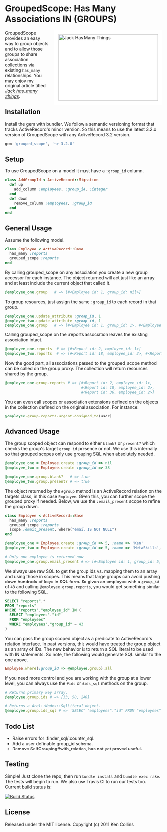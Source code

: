 
# GroupedScope: Has Many Associations IN (GROUPS)

<img src="http://metaskills.net/assets/jack.png" alt="Jack Has Many Things" width="320" height="214" style="float:right; margin:0 0 15px 15px; background-color:#fff; padding:13px;">

GroupedScope provides an easy way to group objects and to allow those groups to share association collections via existing `has_many` relationships. You may enjoy my original article titled [*Jack has_many :things*](http://metaskills.net/2008/09/28/jack-has_many-things/).


## Installation

Install the gem with bundler. We follow a semantic versioning format that tracks ActiveRecord's minor version. So this means to use the latest 3.2.x version of GroupedScope with any ActiveRecord 3.2 version.

```ruby
gem 'grouped_scope', '~> 3.2.0'
```


## Setup

To use GroupedScope on a model it must have a `:group_id` column.

```ruby
class AddGroupId < ActiveRecord::Migration
  def up
    add_column :employees, :group_id, :integer
  end
  def down
    remove_column :employees, :group_id
  end
end
```


## General Usage

Assume the following model.

```ruby
class Employee < ActiveRecord::Base
  has_many :reports
  grouped_scope :reports
end
```

By calling grouped_scope on any association you create a new group accessor for each 
instance. The object returned will act just like an array and at least include the 
current object that called it.

```ruby
@employee_one.group   # => [#<Employee id: 1, group_id: nil>]
```

To group resources, just assign the same `:group_id` to each record in that group.

```ruby
@employee_one.update_attribute :group_id, 1
@employee_two.update_attribute :group_id, 1
@employee_one.group   # => [#<Employee id: 1, group_id: 1>, #<Employee id: 2, group_id: 1>]
```

Calling grouped_scope on the :reports association leaves the existing association intact.

```ruby
@employee_one.reports  # => [#<Report id: 2, employee_id: 1>]
@employee_two.reports  # => [#<Report id: 18, employee_id: 2>, #<Report id: 36, employee_id: 2>]
```

Now the good part, all associations passed to the grouped_scope method can be called 
on the group proxy. The collection will return resources shared by the group.

```ruby
@employee_one.group.reports # => [#<Report id: 2, employee_id: 1>, 
                                  #<Report id: 18, employee_id: 2>, 
                                  #<Report id: 36, employee_id: 2>]
```

You can even call scopes or association extensions defined on the objects in the collection
defined on the original association. For instance:

```ruby
@employee.group.reports.urgent.assigned_to(user)
```


## Advanced Usage

The group scoped object can respond to either `blank?` or `present?` which checks the group's 
target `group_id` presence or not. We use this internally so that grouped scopes only use grouping
SQL when absolutely needed.

```ruby
@employee_one = Employee.create :group_id => nil
@employee_two = Employee.create :group_id => 38

@employee_one.group.blank?   # => true
@employee_two.group.present? # => true
```

The object returned by the `#group` method is an ActiveRecord relation on the targets class, 
in this case `Employee`. Given this, you can further scope the grouped proxy if needed. Below,
we use the `:email_present` scope to refine the group down.

```ruby
class Employee < ActiveRecord::Base
  has_many :reports
  grouped_scope :reports
  scope :email_present, where("email IS NOT NULL")
end

@employee_one = Employee.create :group_id => 5, :name => 'Ken'
@employee_two = Employee.create :group_id => 5, :name => 'MetaSkills', :email => 'ken@metaskills.net'

# Only one employee is returned now.
@employee_one.group.email_present # => [#<Employee id: 1, group_id: 5, name: 'MetaSkills', email: 'ken@metaskills.net']
```

We always use raw SQL to get the group ids vs. mapping them to an array and using those in scopes. 
This means that large groups can avoid pushing down hundreds of keys in SQL form. So given an employee
with a `group_id` of `43` and calling `@employee.group.reports`, you would get something similar to
the following SQL.

```sql
SELECT "reports".* 
FROM "reports"  
WHERE "reports"."employee_id" IN (
  SELECT "employees"."id" 
  FROM "employees"  
  WHERE "employees"."group_id" = 43
)
```

You can pass the group scoped object as a predicate to ActiveRecord's relation interface. In past 
versions, this would have treated the group object as an array of IDs. The new behavior is to return 
a SQL literal to be used with IN statements. So note, the following would generate SQL similar to 
the one above.

```ruby
Employee.where(:group_id => @employee.group).all
```

If you need more control and you are working with the group at a lower level, you can always 
use the `#ids` or `#ids_sql` methods on the group.

```ruby
# Returns primary key array.
@employee.group.ids # => [33, 58, 240]

# Returns a Arel::Nodes::SqlLiteral object.
@employee.group.ids_sql # => 'SELECT "employees"."id" FROM "employees"  WHERE "employees"."group_id" = 33'
```


## Todo List

* Raise errors for :finder_sql/:counter_sql.
* Add a user definable group_id schema.
* Remove SelfGrouping#with_relation, has not yet proved useful.



## Testing

Simple! Just clone the repo, then run `bundle install` and `bundle exec rake`. The tests will begin to run. We also use Travis CI to run our tests too. Current build status is:

[![Build Status](https://secure.travis-ci.org/metaskills/grouped_scope.png)](http://travis-ci.org/metaskills/grouped_scope)



## License

Released under the MIT license.
Copyright (c) 2011 Ken Collins

